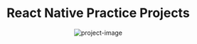 <h1 align="center" id="title">React Native Practice Projects</h1>

<p align="center"><img src="https://socialify.git.ci/Fashad-Ahmed/RN-Practice/image?language=1&amp;owner=1&amp;name=1&amp;stargazers=1&amp;theme=Light" alt="project-image"></p>
